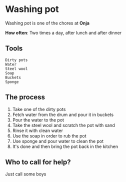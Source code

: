 
# Washing pot

Washing pot is one of the chores at **Onja**

**How often**: Two times a day, after lunch and after dinner

## Tools
    Dirty pots
    Water
    Steel wool
    Soap
    Buckets
    Sponge

## The process
1. Take one of the dirty pots
1. Fetch water from the drum and pour it in buckets
1. Pour the water to the pot
1. Take the steel wool and scratch the pot with sand
1. Rinse it with clean water
1. Use the soap in order to rub the pot
1. Use sponge and pour water to clean the pot
1. It's done and then bring the pot back in the kitchen

## Who to call for help?
Just call some boys 

